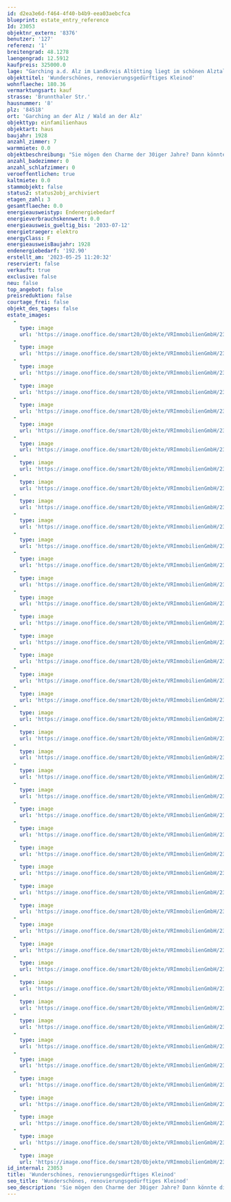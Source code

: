 ```yaml
---
id: d2ea3e6d-f464-4f40-b4b9-eea03aebcfca
blueprint: estate_entry_reference
Id: 23053
objektnr_extern: '8376'
benutzer: '127'
referenz: '1'
breitengrad: 48.1278
laengengrad: 12.5912
kaufpreis: 325000.0
lage: "Garching a.d. Alz im Landkreis Altötting liegt im schönen Alztal, 30 km nördlich des Chiemsees und 20 km nördlich des Waginger Sees an der Bundesstraße 299 mit Bahnanschluss nach Mühldorf-München und nach Salzburg. Öffentliche Busverbindungen in die umliegenden Städte bzw. Gemeinden sind vorhanden.\r\n\r\nDie Gemeinde Garching a.d. Alz bietet Ihren Bewohnern ca. 8.500 Einwohnern umfangreiche Einkaufsmöglichkeiten. Außerdem finden Sie hier mehrere Kindertagesstätten, Grund- und Mittelschule sowie Ärzte, Zahnärzte und Apotheken. Für Sport, Kultur und Freizeitangebote ist ebenfalls reichlich gesorgt."
objekttitel: 'Wunderschönes, renovierungsgedürftiges Kleinod'
wohnflaeche: 180.36
vermarktungsart: kauf
strasse: 'Brunnthaler Str.'
hausnummer: '8'
plz: '84518'
ort: 'Garching an der Alz / Wald an der Alz'
objekttyp: einfamilienhaus
objektart: haus
baujahr: 1928
anzahl_zimmer: 7
warmmiete: 0.0
objektbeschreibung: "Sie mögen den Charme der 30iger Jahre? Dann könnte dieses sanierungsbedürftige Haus aus  den 20er bis 30er Jahren des letzten Jahrhunderts genau das Richtige für Sie sein.\r\n \r\nDas Haus war ursprünglich auch eine ehemalige Poststelle mit Wohnhaus. Wie aus den beigefügen Fotos auch ersichtlich ist, haben sich durch die Teilunterkellerung des Hauses in den letzten Jahrzehnten leider Setzungsrisse ergeben. \r\n\r\nDas Haus verfügt über ca. 180 m² Wohnfläche, verteilt auf zwei Wohngeschosse und ein schönes Dachstudio. Zum Haus gehört auch noch ein kleines Nebengebäude mit Schuppen und Gartenlaube und eine Einzelgarage. \r\nAlle in diesem Angebot enthaltenen Angaben, Abmessungen und Preisangaben beruhen auf den Angaben des Auftraggebers (oder eines Dritten). Die VR meine Immobilien GmbH übernimmt hierfür keine Haftung.\r\n\r\nBitte haben Sie Verständnis, dass nur Anfragen mit vollständiger Adresse, Telefonnummer und E-Mailadresse bearbeitet werden können. \r\n\r\nDas Objekt wird für den Käufer provisionspflichtig direkt vom Verkäufer exklusiv über uns angeboten. Die Vermittlungsprovision beträgt 3,57 % inkl. der gesetzlichen Mehrwertsteuer.\r\n\r\nAlle weiteren Kosten des Kaufs, wie die vergleichsweise noch niedrige Grunderwerbssteuer (3,5%) und Notar- und Gerichtskosten (etwa 1,5%) sind ebenfalls vom Käufer zu bezahlen."
anzahl_badezimmer: 0
anzahl_schlafzimmer: 0
veroeffentlichen: true
kaltmiete: 0.0
stammobjekt: false
status2: status2obj_archiviert
etagen_zahl: 3
gesamtflaeche: 0.0
energieausweistyp: Endenergiebedarf
energieverbrauchskennwert: 0.0
energieausweis_gueltig_bis: '2033-07-12'
energietraeger: elektro
energyClass: F
energieausweisBaujahr: 1928
endenergiebedarf: '192.90'
erstellt_am: '2023-05-25 11:20:32'
reserviert: false
verkauft: true
exclusive: false
neu: false
top_angebot: false
preisreduktion: false
courtage_frei: false
objekt_des_tages: false
estate_images:
  -
    type: image
    url: 'https://image.onoffice.de/smart20/Objekte/VRImmobilienGmbH/23053/359c5562-f03f-45a3-8cf1-130fdcb63eed.jpg'
  -
    type: image
    url: 'https://image.onoffice.de/smart20/Objekte/VRImmobilienGmbH/23053/9d8149d6-f361-4729-9959-8b0392328774.jpg'
  -
    type: image
    url: 'https://image.onoffice.de/smart20/Objekte/VRImmobilienGmbH/23053/573eaf31-df82-4595-9f96-7b28b25e0149.jpg'
  -
    type: image
    url: 'https://image.onoffice.de/smart20/Objekte/VRImmobilienGmbH/23053/7b88d927-f62a-4b7e-98ab-ed478ad71e72.jpg'
  -
    type: image
    url: 'https://image.onoffice.de/smart20/Objekte/VRImmobilienGmbH/23053/6d2afcb6-480a-4689-89ec-9d46549eca0b.jpg'
  -
    type: image
    url: 'https://image.onoffice.de/smart20/Objekte/VRImmobilienGmbH/23053/3fd6d0a8-46d1-414d-b4e4-6fdab6bede95.jpg'
  -
    type: image
    url: 'https://image.onoffice.de/smart20/Objekte/VRImmobilienGmbH/23053/b7227ac8-00a0-4113-b960-c0b5fc11e67a.jpg'
  -
    type: image
    url: 'https://image.onoffice.de/smart20/Objekte/VRImmobilienGmbH/23053/bca413de-ef5a-4bc9-bca0-9e45731f1191.jpg'
  -
    type: image
    url: 'https://image.onoffice.de/smart20/Objekte/VRImmobilienGmbH/23053/41daf6db-29a7-44be-8811-ca40e2eb3af6.jpg'
  -
    type: image
    url: 'https://image.onoffice.de/smart20/Objekte/VRImmobilienGmbH/23053/bda6b29d-9f28-461f-8fc8-7a9d6980a79c.jpg'
  -
    type: image
    url: 'https://image.onoffice.de/smart20/Objekte/VRImmobilienGmbH/23053/52fe5cd8-1049-4024-9802-51d8df769eec.jpg'
  -
    type: image
    url: 'https://image.onoffice.de/smart20/Objekte/VRImmobilienGmbH/23053/3cd6ea81-c6dd-47b9-b023-aeca2b030f96.jpg'
  -
    type: image
    url: 'https://image.onoffice.de/smart20/Objekte/VRImmobilienGmbH/23053/1231032f-a800-484a-ad89-2855be88e92e.jpg'
  -
    type: image
    url: 'https://image.onoffice.de/smart20/Objekte/VRImmobilienGmbH/23053/1f6ff71d-519f-4de8-b02a-dd8ba9447310.jpg'
  -
    type: image
    url: 'https://image.onoffice.de/smart20/Objekte/VRImmobilienGmbH/23053/0012e453-f6ac-4dd0-b75a-f16c71d10469.jpg'
  -
    type: image
    url: 'https://image.onoffice.de/smart20/Objekte/VRImmobilienGmbH/23053/edbeedf3-a498-41c3-878c-ce70569ef45f.jpg'
  -
    type: image
    url: 'https://image.onoffice.de/smart20/Objekte/VRImmobilienGmbH/23053/d5a5f3ef-e679-4fe8-a985-50aa7bb921f1.jpg'
  -
    type: image
    url: 'https://image.onoffice.de/smart20/Objekte/VRImmobilienGmbH/23053/ccd47950-e2d3-4279-b9e0-9f48f95afaac.jpg'
  -
    type: image
    url: 'https://image.onoffice.de/smart20/Objekte/VRImmobilienGmbH/23053/046a44c4-4cea-4ae9-b758-67ba3a0f7b1f.jpg'
  -
    type: image
    url: 'https://image.onoffice.de/smart20/Objekte/VRImmobilienGmbH/23053/07094d9f-cd1b-445e-8fe4-c049237081d9.jpg'
  -
    type: image
    url: 'https://image.onoffice.de/smart20/Objekte/VRImmobilienGmbH/23053/84583694-6a3d-4ef5-9fe4-894373673603.jpg'
  -
    type: image
    url: 'https://image.onoffice.de/smart20/Objekte/VRImmobilienGmbH/23053/e481bffa-8b81-4970-b65b-c6c3d602f6c3.jpg'
  -
    type: image
    url: 'https://image.onoffice.de/smart20/Objekte/VRImmobilienGmbH/23053/aa47644d-05d1-4867-bf5e-8070ab1ed3e0.jpg'
  -
    type: image
    url: 'https://image.onoffice.de/smart20/Objekte/VRImmobilienGmbH/23053/1e4fc687-4e16-4526-8beb-ef3fa27659eb.jpg'
  -
    type: image
    url: 'https://image.onoffice.de/smart20/Objekte/VRImmobilienGmbH/23053/bcda954d-8928-42ae-b8c5-ad0febe2c799.jpg'
  -
    type: image
    url: 'https://image.onoffice.de/smart20/Objekte/VRImmobilienGmbH/23053/70976d23-a715-45e0-8ce9-d314a27ff284.jpg'
  -
    type: image
    url: 'https://image.onoffice.de/smart20/Objekte/VRImmobilienGmbH/23053/2b7b3972-52e3-41cc-b315-9d5fe6e65af5.jpg'
  -
    type: image
    url: 'https://image.onoffice.de/smart20/Objekte/VRImmobilienGmbH/23053/efff8096-b18a-428b-9544-b314662efe6f.jpg'
  -
    type: image
    url: 'https://image.onoffice.de/smart20/Objekte/VRImmobilienGmbH/23053/78f73582-910f-472a-8502-a55f3d57efd1.jpg'
  -
    type: image
    url: 'https://image.onoffice.de/smart20/Objekte/VRImmobilienGmbH/23053/0a385cb1-3eea-42ee-b095-2b8a343bd53a.jpg'
  -
    type: image
    url: 'https://image.onoffice.de/smart20/Objekte/VRImmobilienGmbH/23053/f2501b57-d92e-477b-a7a5-83dabeefb866.jpg'
  -
    type: image
    url: 'https://image.onoffice.de/smart20/Objekte/VRImmobilienGmbH/23053/6dd6e01d-3520-4543-abd3-b523ac88124d.jpg'
  -
    type: image
    url: 'https://image.onoffice.de/smart20/Objekte/VRImmobilienGmbH/23053/d8d14b51-18bb-48b8-aa7e-945eb7815d7f.jpg'
  -
    type: image
    url: 'https://image.onoffice.de/smart20/Objekte/VRImmobilienGmbH/23053/bcc9b3d8-2622-44db-ba77-29d9c5772dfc.jpg'
  -
    type: image
    url: 'https://image.onoffice.de/smart20/Objekte/VRImmobilienGmbH/23053/bcea9203-afb9-437a-a067-2315f3e578a4.jpg'
  -
    type: image
    url: 'https://image.onoffice.de/smart20/Objekte/VRImmobilienGmbH/23053/de6ca7cc-e4d5-4293-87c0-297a2cfebe5c.jpg'
  -
    type: image
    url: 'https://image.onoffice.de/smart20/Objekte/VRImmobilienGmbH/23053/b3ad1869-3de1-4884-9cd9-d53657574b69.jpg'
  -
    type: image
    url: 'https://image.onoffice.de/smart20/Objekte/VRImmobilienGmbH/23053/1f5aa09d-6129-49a7-af45-f03fb603e0b1.jpg'
  -
    type: image
    url: 'https://image.onoffice.de/smart20/Objekte/VRImmobilienGmbH/23053/920c3fda-d7fc-41e3-9f96-5d9b65ccaf85.jpg'
  -
    type: image
    url: 'https://image.onoffice.de/smart20/Objekte/VRImmobilienGmbH/23053/1b64b84b-c2e0-4314-988a-1d443996a6b1.jpg'
  -
    type: image
    url: 'https://image.onoffice.de/smart20/Objekte/VRImmobilienGmbH/23053/65e92232-4106-4225-a56b-b6aa1f366a68.jpg'
  -
    type: image
    url: 'https://image.onoffice.de/smart20/Objekte/VRImmobilienGmbH/23053/6a201ed9-5890-40f8-ba4c-98a90e25899b.jpg'
  -
    type: image
    url: 'https://image.onoffice.de/smart20/Objekte/VRImmobilienGmbH/23053/6f4a5e3f-1ac9-4bae-9cb8-79e255c255d5.jpg'
  -
    type: image
    url: 'https://image.onoffice.de/smart20/Objekte/VRImmobilienGmbH/23053/ec774529-8a57-4b15-89be-45a4be7d0c6b.jpg'
id_internal: 23053
title: 'Wunderschönes, renovierungsgedürftiges Kleinod'
seo_title: 'Wunderschönes, renovierungsgedürftiges Kleinod'
seo_description: 'Sie mögen den Charme der 30iger Jahre? Dann könnte dieses sanierungsbedürftige Haus aus  den 20er bis 30er Jahren des letzten Jahrhunderts genau das Richtige'
---
```

